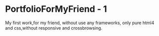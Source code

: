 # PortfolioForMyFriend - 1
My first work,for my friend, without use any frameworks, only pure html4 and css,without responsive and crossbrowsing.
